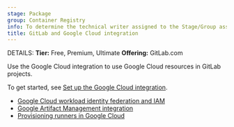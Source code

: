 ```yaml
---
stage: Package
group: Container Registry
info: To determine the technical writer assigned to the Stage/Group associated with this page, see https://handbook.gitlab.com/handbook/product/ux/technical-writing/#assignments
title: GitLab and Google Cloud integration
---
```


DETAILS:
**Tier:** Free, Premium, Ultimate
**Offering:** GitLab.com

Use the Google Cloud integration to use Google Cloud resources in GitLab projects.

To get started, see [Set up the Google Cloud integration](../../tutorials/set_up_gitlab_google_integration/_index.md).

- [Google Cloud workload identity federation and IAM](../../integration/google_cloud_iam.md)
- [Google Artifact Management integration](../../user/project/integrations/google_artifact_management.md)
- [Provisioning runners in Google Cloud](../runners/provision_runners_google_cloud.md)
